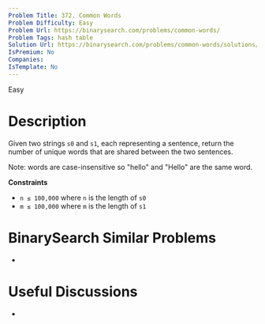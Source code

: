 ```yaml
---
Problem Title: 372. Common Words
Problem Difficulty: Easy
Problem Url: https://binarysearch.com/problems/common-words/
Problem Tags: hash table
Solution Url: https://binarysearch.com/problems/common-words/solutions/
IsPremium: No
Companies: 
IsTemplate: No
---
```


<span style="color: ;">Easy</span>

# Description

Given two strings `s0` and `s1`, each representing a sentence, return the number of unique words that are shared between the two sentences.

Note: words are case-insensitive so "hello" and "Hello" are the same word.

**Constraints**
- `n ≤ 100,000` where `n` is the length of `s0`
- `m ≤ 100,000` where `m` is the length of `s1`

# BinarySearch Similar Problems

- []()

# Useful Discussions

- []()
